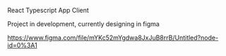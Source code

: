 React Typescript App Client

Project in development, currently designing in figma

https://www.figma.com/file/mYKc52mYgdwa8JxJuB8rrB/Untitled?node-id=0%3A1
